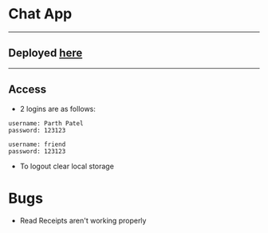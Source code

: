 # Chat App
---
## Deployed [here](https://my-fake-slack.netlify.app/)
---
## Access
- 2 logins are as follows: 
```
username: Parth Patel
password: 123123

username: friend
password: 123123
```

- To logout clear local storage  

# Bugs
- Read Receipts aren't working properly
